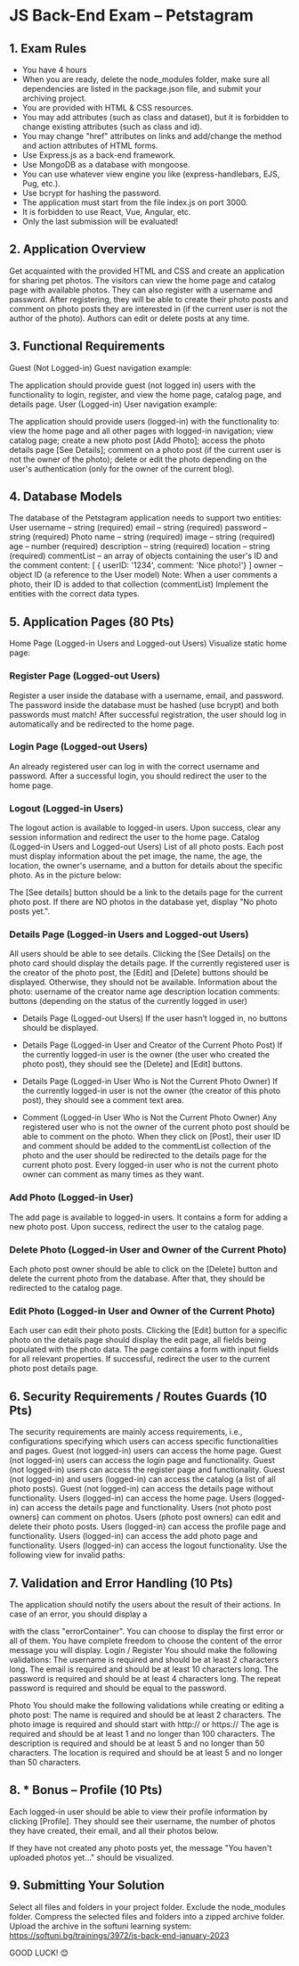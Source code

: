 # JS Back-End Exam – Petstagram
## 1. Exam Rules
- You have 4 hours 
- When you are ready, delete the node_modules folder, make sure all dependencies are listed in the package.json file, and submit your archiving project.
- You are provided with HTML & CSS resources.
- You may add attributes (such as class and dataset), but it is forbidden to change existing attributes (such as class and id).
- You may change "href" attributes on links and add/change the method and action attributes of HTML forms.
- Use Express.js as a back-end framework.
- Use MongoDB as a database with mongoose.
- You can use whatever view engine you like (express-handlebars, EJS, Pug, etc.).
- Use bcrypt for hashing the password.
- The application must start from the file index.js on port 3000.
- It is forbidden to use React, Vue, Angular, etc.
- Only the last submission will be evaluated!
## 2. Application Overview
Get acquainted with the provided HTML and CSS and create an application for sharing pet photos. 
The visitors can view the home page and catalog page with available photos. They can also register with a username and password. After registering, they will be able to create their photo posts and comment on photo posts they are interested in (if the current user is not the author of the photo). Authors can edit or delete posts at any time.
## 3. Functional Requirements
Guest (Not Logged-in)
Guest navigation example:

The application should provide guest (not logged in) users with the functionality to login, register, and view the home page, cаtalog page, and details page.
User (Logged-in)
User navigation example:

The application should provide users (logged-in) with the functionality to:
view the home page and all other pages with logged-in navigation;
view catalog page;
create а new photo post [Add Photo];
access the photo details page [See Details];
comment on a photo post (if the current user is not the owner of the photo);
delete or edit the photo depending on the user's authentication (only for the owner of the current blog).
## 4. Database Models
The database of the Petstagram application needs to support two entities:
User
username – string (required)
email – string (required)
password – string (required)
 Photo
name – string (required)
image – string (required)
age – number (required)
description – string (required)
location – string (required)
commentList – an array of objects containing the user's ID and the comment content: [ { userID: '1234', comment: 'Nice photo!'} ]
owner – object ID (a reference to the User model)
Note:  When a user comments a photo, their ID is added to that collection (commentList)
Implement the entities with the correct data types.
## 5. Application Pages (80 Pts)
Home Page (Logged-in Users and Logged-out Users) 
Visualize static home page: 

### Register Page (Logged-out Users)
Register a user inside the database with a username, email, and password. The password inside the database must be hashed (use bcrypt) and both passwords must match! After successful registration, the user should log in automatically and be redirected to the home page. 

### Login Page (Logged-out Users)
An already registered user can log in with the correct username and password. After a successful login, you should redirect the user to the home page.

### Logout (Logged-in Users)
The logout action is available to logged-in users. Upon success, clear any session information and redirect the user to the home page.
Catalog (Logged-in Users and Logged-out Users)
List of all photo posts. Each post must display information about the pet image, the name, the age, the location, the owner's username, and a button for details about the specific photo. As in the picture below:

The [See details] button should be a link to the details page for the current photo post.
If there are NO photos in the database yet, display "No photo posts yet.".



### Details Page (Logged-in Users and Logged-out Users)
All users should be able to see details. Clicking the [See Details] on the photo card should display the details page. If the currently registered user is the creator of the photo post, the [Edit] and [Delete] buttons should be displayed. Otherwise, they should not be available. Information about the photo:
username of the creator
name
age
description
location
comments:
buttons (depending on the status of the currently logged in user)
- Details Page (Logged-out Users)
If the user hasn’t logged in, no buttons should be displayed.

- Details Page (Logged-in User and Creator of the Current Photo Post)
If the currently logged-in user is the owner (the user who created the photo post), they should see the [Delete] and [Edit] buttons.

- Details Page (Logged-in User Who is Not the Current Photo Owner)
If the currently logged-in user is not the owner (the creator of this photo post), they should see a comment text area.

- Comment (Logged-in User Who is Not the Current Photo Owner)
Any registered user who is not the owner of the current photo post should be able to comment on the photo. 
When they click on [Post], their user ID and comment should be added to the commentList collection of the photo and the user should be redirected to the details page for the current photo post.
Every logged-in user who is not the current photo owner can comment as many times as they want.

### Add Photo (Logged-in User)
The add page is available to logged-in users. It contains a form for adding a new photo post. Upon success, redirect the user to the catalog page.

### Delete Photo (Logged-in User and Owner of the Current Photo) 
Each photo post owner should be able to click on the [Delete] button and delete the current photo from the database. After that, they should be redirected to the catalog page.
### Edit Photo (Logged-in User and Owner of the Current Photo) 
Each user can edit their photo posts. Clicking the [Edit] button for a specific photo on the details page should display the edit page, all fields being populated with the photo data. The page contains a form with input fields for all relevant properties. If successful, redirect the user to the current photo post details page.

## 6. Security Requirements / Routes Guards (10 Pts)
The security requirements are mainly access requirements, i.e., configurations specifying which users can access specific functionalities and pages.
Guest (not logged-in) users can access the home page.
Guest (not logged-in) users can access the login page and functionality.
Guest (not logged-in) users can access the register page and functionality.
Guest (not logged-in) and users (logged-in) can access the catalog (a list of all photo posts).
Guest (not logged-in) can access the details page without functionality.
Users (logged-in) can access the home page.
Users (logged-in) can access the details page and functionality.
Users (not photo post owners) can comment on photos.
Users (photo post owners) can edit and delete their photo posts.
Users (logged-in) can access the profile page and functionality.
Users (logged-in) can access the add photo page and functionality.
Users (logged-in) can access the logout functionality.
Use the following view for invalid paths:

## 7. Validation and Error Handling (10 Pts)
The application should notify the users about the result of their actions.
In case of an error, you should display a <div> with the class "errorContainer".
You can choose to display the first error or all of them. You have complete freedom to choose the content of the error message you will display.
Login / Register
You should make the following validations:
The username is required and should be at least 2 characters long.
The email is required and should be at least 10 characters long.
The password is required and should be at least 4 characters long.
The repeat password is required and should be equal to the password.
 

Photo
You should make the following validations while creating or editing a photo post:
The name is required and should be at least 2 characters.
The photo image is required and should start with http:// or https://
The age is required and should be at least 1 and no longer than 100 characters.
The description is required and should be at least 5 and no longer than 50 characters.
The location is required and should be at least 5 and no longer than 50 characters.


## 8. * Bonus – Profile (10 Pts)
Each logged-in user should be able to view their profile information by clicking [Profile]. They should see their username,  the number of photos they have created, their email, and all their photos below.

If they have not created any photo posts yet, the message "You haven't uploaded photos yet…" should be visualized. 

## 9. Submitting Your Solution
Select all files and folders in your project folder. Exclude the node_modules folder. Compress the selected files and folders into a zipped archive folder. Upload the archive in the softuni learning system: https://softuni.bg/trainings/3972/js-back-end-january-2023 


GOOD LUCK! 😊
